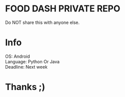 # FOOD DASH PRIVATE REPO
Do NOT share this with anyone else.
<br />
# Info
OS: Android
<br />
Language: Python Or Java
<br />
Deadline: Next week
<br />
# Thanks ;)